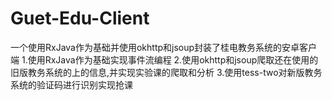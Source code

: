 # Guet-Edu-Client
一个使用RxJava作为基础并使用okhttp和jsoup封装了桂电教务系统的安卓客户端
1.使用RxJava作为基础实现事件流编程
2.使用okhttp和jsoup爬取还在使用的旧版教务系统的上的信息,并实现实验课的爬取和分析
3.使用tess-two对新版教务系统的验证码进行识别实现抢课
